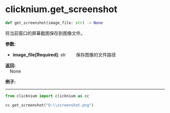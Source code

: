 
# clicknium.get_screenshot

```python
def get_screenshot(image_file: str) -> None
```

将当前窗口的屏幕截图保存到图像文件。

**参数:**  
- **image_file[Required]**: str
        &emsp;&emsp;保存图像的文件路径

**返回:**  
    &emsp;None

**例子:**
***
```python
from clicknium import clicknium as cc

cc.get_screenshot("D:\\screenshot.png")

```